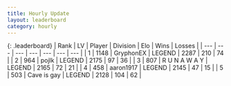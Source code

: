 ```yaml
---
title: Hourly Update
layout: leaderboard
category: hourly
---
```


{: .leaderboard}
| Rank | LV | Player | Division | Elo | Wins | Losses |
| --- | --- | --- | --- | --- | --- | --- |
| <span data-change="0">1</span> | 1148 | <span title="ID: 315148">GryphonEX</span> | LEGEND | <span data-change="0">2287</span> | <span data-change="0">210</span> | <span data-change="0">74</span> |
| <span data-change="0">2</span> | 964 | <span title="ID: 4783">pojlk</span> | LEGEND | <span data-change="0">2175</span> | <span data-change="0">97</span> | <span data-change="0">36</span> |
| <span data-change="0">3</span> | 807 | <span title="ID: 66144">R U N A W A Y</span> | LEGEND | <span data-change="0">2165</span> | <span data-change="0">72</span> | <span data-change="0">21</span> |
| <span data-change="0">4</span> | 458 | <span title="ID: 466583">aaron1917</span> | LEGEND | <span data-change="6">2145</span> | <span data-change="1">47</span> | <span data-change="0">15</span> |
| <span data-change="0">5</span> | 503 | <span title="ID: 382502">Cave is gay</span> | LEGEND | <span data-change="0">2128</span> | <span data-change="0">104</span> | <span data-change="0">62</span> |